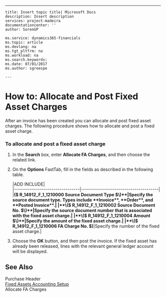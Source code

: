 ---
    title: Insert topic title| Microsoft Docs
    description: Insert description
    services: project-madeira
    documentationcenter: ''
    author: SorenGP

    ms.service: dynamics365-financials
    ms.topic: article
    ms.devlang: na
    ms.tgt_pltfrm: na
    ms.workload: na
    ms.search.keywords:
    ms.date: 07/01/2017
    ms.author: sgroespe

    ---
# How to: Allocate and Post Fixed Asset Charges
After an invoice has been created you can allocate and post fixed asset charges. The following procedure shows how to allocate and post a fixed asset charge.  
  
### To allocate and post a fixed asset charge  
  
1.  In the **Search** box, enter **Allocate FA Charges**, and then choose the related link.  
  
2.  On the **Options** FastTab, fill in the fields as described in the following table.  
  
    |ADD INCLUDE<!--[!INCLUDE[bp_tablefield](../../includes/bp_tabledescription_md.md)]-->|  
    |---------------------------------|---------------------------------------|  
    |**\($ R\_14912\_F\_1\_1210000 Source Document Type $\)**|Specify the source document type. Types include **Invoice**, **Order**, and **Posted Invoice**.|  
    |**\($ R\_14912\_F\_1\_1210002 Source Document No. $\)**|Specify the source document number that is associated with the fixed asset charge.|  
    |**\($ R\_14912\_F\_1\_1210004 Amount $\)**|Specify the amount of the fixed asset charge.|  
    |**\($ R\_14912\_F\_1\_1210006 FA Charge No. $\)**|Specify the number of the fixed asset charge.|  
  
3.  Choose the **OK** button, and then post the invoice. If the fixed asset has already been released, lines with the relevant general ledger account will be displayed.  
  
## See Also  
 Purchase Header   
 [Fixed Assets Accounting Setup](../FullExperience/fixed-assets-accounting-setup.md)   
 Allocate FA Charges